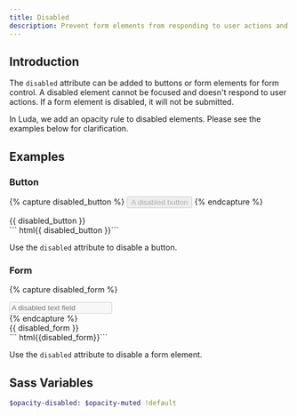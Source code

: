 ```yaml
---
title: Disabled
description: Prevent form elements from responding to user actions and being submitted.
---
```


## Introduction

The `disabled` attribute can be added to buttons or form elements for form control.
A disabled element cannot be focused and doesn't respond to user actions.
If a form element is disabled, it will not be submitted.

In Luda, we add an opacity rule to disabled elements.
Please see the examples below for clarification.

## Examples

### Button

{% capture disabled_button %}
<button class="btn btn-primary" disabled>A disabled button</button>
{% endcapture %}
<div class="example">
  {{ disabled_button }}
</div>
``` html{{ disabled_button }}```

Use the `disabled` attribute to disable a button.

### Form

{% capture disabled_form %}
<div class="fm fm-text" disabled>
  <input disabled placeholder="A disabled text field">
</div>
{% endcapture %}
<div class="example">
  {{ disabled_form }}  
</div>
``` html{{disabled_form}}```

Use the `disabled` attribute to disable a form element.

## Sass Variables

``` sass
$opacity-disabled: $opacity-muted !default
```